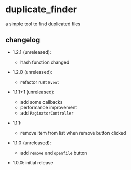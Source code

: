 # duplicate_finder

a simple tool to find duplicated files

## changelog

* 1.2.1 (unreleased):
  * hash function changed

* 1.2.0 (unreleased):
  * refactor rust `Event`

* 1.1.1+1 (unreleased):
  * add some callbacks
  * performance improvement
  * add `PaginatorController`

* 1.1.1: 
  * remove item from list when remove button clicked

* 1.1.0 (unreleased): 
  * add `remove` and `openfile` button

* 1.0.0: initial release
